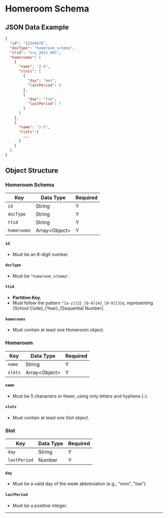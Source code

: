 # Homeroom Schema

## JSON Data Example

```json
{
  "id": "12345678",
  "docType": "homeroom_schema",
  "ttid": "sry_2025_001",
  "homerooms": [
    {
      "name": "2-4",
      "slots": [
        {
          "day": "mon",
          "lastPeriod": 6
        },
        {
          "day": "tue",
          "lastPeriod": 7
        }
      ]
    },
    {
      "name": "2-5",
      "slots":{
        ...
      }
    }
  ]
}
```

## Object Structure

### Homeroom Schema

| Key         | Data Type      | Required |
| ----------- | -------------- | -------- |
| `id`        | String         | Y        |
| `docType`   | String         | Y        |
| `ttid`      | String         | Y        |
| `homerooms` | Array<Object\> | Y        |

#### `id`
- Must be an 8-digit number.

#### `docType`
- Must be `"homeroom_schema"`.

#### `ttid`
- **Partition Key.**
- Must follow the pattern `^[a-z]{3}_[0-9]{4}_[0-9]{3}$`, representing {School Code}\_{Year}\_{Sequential Number}.

#### `homerooms`
- Must contain at least one Homeroom object.

### Homeroom

| Key        | Data Type      | Required |
| ---------- | -------------- | -------- |
| `name`     | String         | Y        |
| `slots` | Array<Object\> | Y        |

#### `name`
- Must be 5 characters or fewer, using only letters and hyphens (-).

#### `slots`
- Must contain at least one Slot object.

### Slot

| Key          | Data Type | Required |
| ------------ | --------- | -------- |
| `day`        | String    | Y        |
| `lastPeriod` | Number    | Y        |

#### `day`
- Must be a valid day of the week abbreviation (e.g., "mon", "tue").

#### `lastPeriod`
- Must be a positive integer.

---
